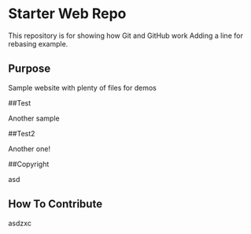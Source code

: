 # Starter Web Repo

This repository is for showing how Git and GitHub work
Adding a line for rebasing example.

## Purpose

Sample website with plenty of files for demos

##Test

Another sample

##Test2

Another one!


##Copyright

asd

## How To Contribute

asdzxc
